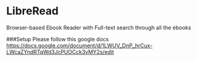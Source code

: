 # LibreRead
Browser-based Ebook Reader with Full-text search through all the ebooks

###Setup
  Please follow this google docs
  https://docs.google.com/document/d/1LWUV_DnP_hrCux-LWcaZYndRTqWd3JcPUOCck3vMY2s/edit
